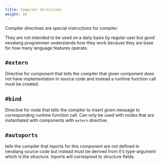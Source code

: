 ```yaml
---
title: Compiler directives
weight: 10
---
```


Compiler directives are special instructions for compiler.

They are not intended to be used on a daily basis by regular user but good nevalang programmer understands how they work because they are base for how many language features operate.

## `#extern`

Directive for _component_ that tells the compiler that given component does not have implementation in source code and instead a runtime function call must be created.

## `#bind`

Directive for _node_ that tells the compiler to insert given message to corresponding runtime function call. Can only be used with nodes that are instantiated with components with `extern` directive.

## `#autoports`

tells the compiler that inports for this component are not defined in nevalang source code but instead must be derived from it's type-argument which is the structure. Inports will correspond to structure fields.

